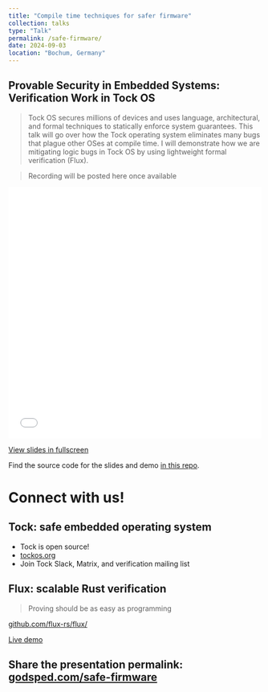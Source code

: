 ```yaml
---
title: "Compile time techniques for safer firmware"
collection: talks
type: "Talk"
permalink: /safe-firmware/
date: 2024-09-03
location: "Bochum, Germany"
---
```


## Provable Security in Embedded Systems: Verification Work in Tock OS

> Tock OS secures millions of devices and uses language, architectural, and formal techniques to statically enforce system guarantees. This talk will go over how the Tock operating system eliminates many bugs that plague other OSes at compile time. I will demonstrate how we are mitigating logic bugs in Tock OS by using lightweight formal verification (Flux). 

> Recording will be posted here once available
<!--
[![](/files/nixcon/img/youtube.jpg)](https://www.youtube.com/watch?v=h8oyoDMUM2I)
<a class="btn btn--danger" style="background: red;" href="https://www.youtube.com/watch?v=h8oyoDMUM2I">Watch on YouTube</a>
-->

<iframe src="/files/osfc24/slides.html" width="100%" height="500px" style="border:none;"></iframe>

<a class="btn" href="/files/osfc24/slides.html">View slides in fullscreen</a>


Find the source code for the slides and demo [in this repo](https://github.com/Samir-Rashid/osfc24-tockos-lightweight-verification).

# Connect with us!
## Tock: safe embedded operating system
- Tock is open source!
- [tockos.org](https://tockos.org/)
- Join Tock Slack, Matrix, and verification mailing list

## Flux: scalable Rust verification
> Proving should be as easy as programming 

[github.com/flux-rs/flux/](https://github.com/flux-rs/flux/)

[Live demo](https://flux.programming.systems/)

## Share the presentation permalink: [godsped.com/safe-firmware](https://godsped.com/safe-firmware/)
